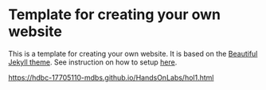 # Template for creating your own website

This is a template for creating your own website. It is based on the [Beautiful Jekyll theme](https://github.com/daattali/beautiful-jekyll). See instruction on how to setup [here](https://hdbc-17705110-mdbs.github.io/HandsOnLabs/hol1.html).

https://hdbc-17705110-mdbs.github.io/HandsOnLabs/hol1.html
